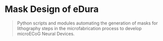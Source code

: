 # Mask Design of eDura

> Python scripts and modules automating the generation of masks for lithography steps in the microfabrication process to develop microECoG Neural Devices.
